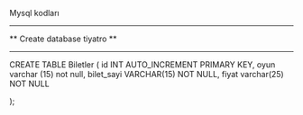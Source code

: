 Mysql kodları
*****************************
** Create database tiyatro **
*****************************
CREATE TABLE Biletler (
    id INT AUTO_INCREMENT PRIMARY KEY,
	oyun varchar (15) not null,
    bilet_sayi VARCHAR(15) NOT NULL,
    fiyat varchar(25) NOT NULL
   
);

